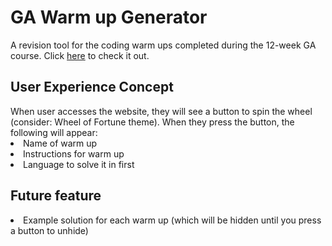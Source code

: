 <h1>GA Warm up Generator</h1>
A revision tool for the coding warm ups completed during the 12-week GA course. Click <a href="https://warmup-wheel-of-fortune.surge.sh/">here</a> to check it out.
<h2>User Experience Concept</h2>
When user accesses the website, they will see a button to spin the wheel (consider: Wheel of Fortune theme). When they press the button, the following will appear:
<li>Name of warm up</li>
<li>Instructions for warm up</li>
<li>Language to solve it in first</li>
<h2>Future feature</h2>
<li>Example solution for each warm up (which will be hidden until you press a button to unhide)</li>